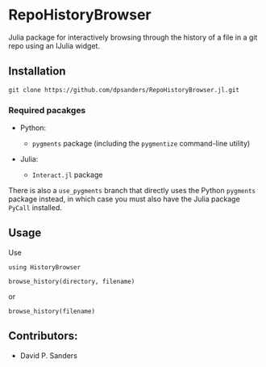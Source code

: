 # RepoHistoryBrowser

Julia package for interactively browsing through the history of a file in a git repo using an IJulia widget.

## Installation

    git clone https://github.com/dpsanders/RepoHistoryBrowser.jl.git

### Required pacakges

- Python:
    - `pygments` package  (including the `pygmentize` command-line utility)
    
- Julia:
    - `Interact.jl` package


There is also a `use_pygments` branch that directly uses the Python `pygments` package instead, 
in which case you must also have the Julia package `PyCall` installed.

## Usage

Use 

    using HistoryBrowser

    browse_history(directory, filename)

or

    browse_history(filename)

## Contributors:
- David P. Sanders

